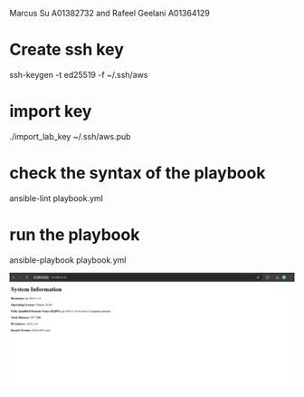 Marcus Su A01382732 and Rafeel Geelani A01364129

# Create ssh key
ssh-keygen -t ed25519 -f ~/.ssh/aws

# import key

./import_lab_key ~/.ssh/aws.pub


# check the syntax of the playbook

ansible-lint playbook.yml

# run the playbook

ansible-playbook playbook.yml


![alt text](lab7.png)
